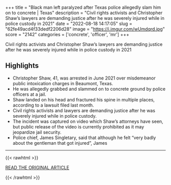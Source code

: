 +++
title = "Black man left paralyzed after Texas police allegedly slam him on to concrete | Texas"
description = "Civil rights activists and Christopher Shaw’s lawyers are demanding justice after he was severely injured while in police custody in 2021"
date = "2022-08-18 14:17:05"
slug = "62fe49acd4f33dedf2206d28"
image = "https://i.imgur.com/wUmdqrd.jpg"
score = "2142"
categories = ['concrete', 'officer', 'mr']
+++

Civil rights activists and Christopher Shaw’s lawyers are demanding justice after he was severely injured while in police custody in 2021

## Highlights

- Christopher Shaw, 41, was arrested in June 2021 over misdemeanor public intoxication charges in Beaumont, Texas.
- He was allegedly grabbed and slammed on to concrete ground by police officers at a jail.
- Shaw landed on his head and fractured his spine in multiple places, according to a lawsuit filed last month.
- Civil rights activists and lawyers are demanding justice after he was severely injured while in police custody.
- The incident was captured on video which Shaw’s attorneys have seen, but public release of the video is currently prohibited as it may jeopardize jail security.
- Police chief, James Singletary, said that although he felt “very badly about the gentleman that got injured”, James

---

{{< rawhtml >}}
  <p class="article-category">
    <a target="_blank" href="https://www.theguardian.com/us-news/2022/aug/18/texas-police-christopher-shaw-civil-rights">READ THE ORIGINAL ARTICLE</a>
  </p>
{{< /rawhtml >}}

